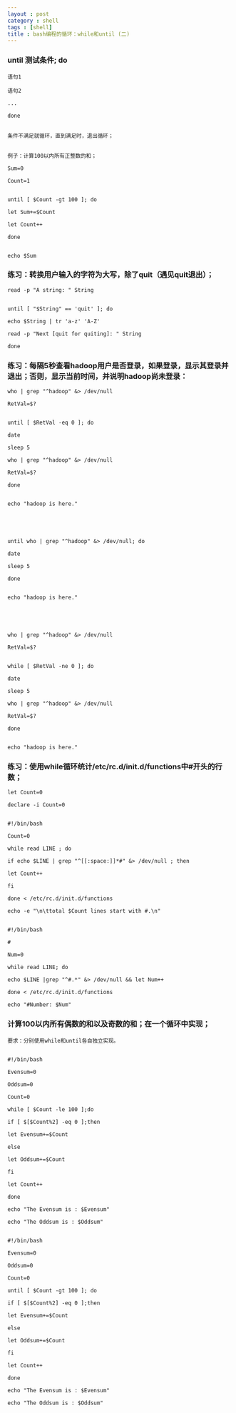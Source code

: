 ```yaml
---
layout : post
category : shell 
tags : [shell]
title : bash编程的循环：while和until (二)
---
```



###	until 测试条件; do

	语句1

	语句2

	...

	done


	条件不满足就循环，直到满足时，退出循环；


	例子：计算100以内所有正整数的和；

	Sum=0

	Count=1


	until [ $Count -gt 100 ]; do

	let Sum+=$Count

	let Count++

	done


	echo $Sum


###	练习：转换用户输入的字符为大写，除了quit（遇见quit退出）；


	read -p "A string: " String


	until [ "$String" == 'quit' ]; do

	echo $String | tr 'a-z' 'A-Z'

	read -p "Next [quit for quiting]: " String

	done




###	练习：每隔5秒查看hadoop用户是否登录，如果登录，显示其登录并退出；否则，显示当前时间，并说明hadoop尚未登录：


	who | grep "^hadoop" &> /dev/null

	RetVal=$?


	until [ $RetVal -eq 0 ]; do

	date

	sleep 5

	who | grep "^hadoop" &> /dev/null

	RetVal=$?

	done


	echo "hadoop is here."





	until who | grep "^hadoop" &> /dev/null; do

	date

	sleep 5

	done


	echo "hadoop is here."





	who | grep "^hadoop" &> /dev/null

	RetVal=$?


	while [ $RetVal -ne 0 ]; do

	date

	sleep 5

	who | grep "^hadoop" &> /dev/null

	RetVal=$?

	done


	echo "hadoop is here."


###	练习：使用while循环统计/etc/rc.d/init.d/functions中#开头的行数；


	let Count=0

	declare -i Count=0


	#!/bin/bash

	Count=0

	while read LINE ; do

	if echo $LINE | grep "^[[:space:]]*#" &> /dev/null ; then

	let Count++

	fi

	done < /etc/rc.d/init.d/functions

	echo -e "\n\ttotal $Count lines start with #.\n"


	#!/bin/bash

	#

	Num=0

	while read LINE; do

	echo $LINE |grep "^#.*" &> /dev/null && let Num++

	done < /etc/rc.d/init.d/functions

	echo "#Number: $Num"



###	计算100以内所有偶数的和以及奇数的和；在一个循环中实现；

	要求：分别使用while和until各自独立实现。


	#!/bin/bash

	Evensum=0

	Oddsum=0

	Count=0

	while [ $Count -le 100 ];do

	if [ $[$Count%2] -eq 0 ];then

	let Evensum+=$Count

	else

	let Oddsum+=$Count

	fi

	let Count++

	done

	echo "The Evensum is : $Evensum"

	echo "The Oddsum is : $Oddsum"


	#!/bin/bash

	Evensum=0

	Oddsum=0

	Count=0

	until [ $Count -gt 100 ]; do

	if [ $[$Count%2] -eq 0 ];then

	let Evensum+=$Count

	else

	let Oddsum+=$Count

	fi

	let Count++

	done

	echo "The Evensum is : $Evensum"

	echo "The Oddsum is : $Oddsum"